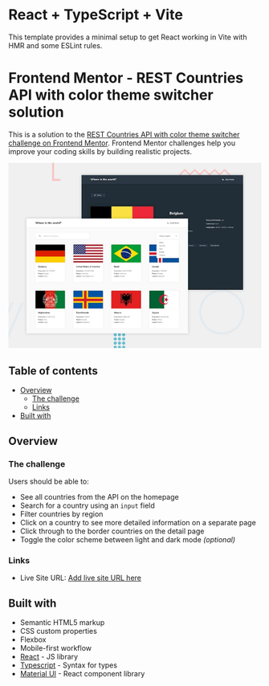 # React + TypeScript + Vite

This template provides a minimal setup to get React working in Vite with HMR and some ESLint rules.

# Frontend Mentor - REST Countries API with color theme switcher solution

This is a solution to the [REST Countries API with color theme switcher challenge on Frontend Mentor](https://www.frontendmentor.io/challenges/rest-countries-api-with-color-theme-switcher-5cacc469fec04111f7b848ca). Frontend Mentor challenges help you improve your coding skills by building realistic projects.

![Design preview for the REST Countries API with color theme switcher coding challenge](./src/assets/desktop-preview.jpg)

## Table of contents

-   [Overview](#overview)
    -   [The challenge](#the-challenge)
    -   [Links](#links)
-   [Built with](#built-with)

## Overview

### The challenge

Users should be able to:

-   See all countries from the API on the homepage
-   Search for a country using an `input` field
-   Filter countries by region
-   Click on a country to see more detailed information on a separate page
-   Click through to the border countries on the detail page
-   Toggle the color scheme between light and dark mode _(optional)_

### Links

-   Live Site URL: [Add live site URL here](https://your-live-site-url.com)

## Built with

-   Semantic HTML5 markup
-   CSS custom properties
-   Flexbox
-   Mobile-first workflow
-   [React](https://reactjs.org/) - JS library
-   [Typescript](https://www.typescriptlang.org/) - Syntax for types
-   [Material UI](https://mui.com/material-ui/) - React component library
